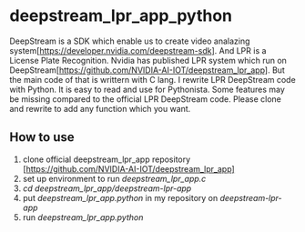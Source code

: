 # deepstream_lpr_app_python

DeepStream is a SDK which enable us to create video analazing system[https://developer.nvidia.com/deepstream-sdk]. And LPR is a License Plate Recognition. Nvidia has published LPR system which run on DeepStream[https://github.com/NVIDIA-AI-IOT/deepstream_lpr_app]. But the main code of that is writtern with C lang. I rewrite LPR DeepStream code with Python. It is easy to read and use for Pythonista. Some features may be missing compared to the official LPR DeepStream code. Please clone and rewrite to add any function which you want.

## How to use
1. clone official deepstream_lpr_app repository [https://github.com/NVIDIA-AI-IOT/deepstream_lpr_app]
2. set up environment to run *deepstream_lpr_app.c*
3. *cd deepstream_lpr_app/deepstream-lpr-app*
4. put *deepstream_lpr_app.python* in my repository on *deepstream-lpr-app*
5. run *deepstream_lpr_app.python*
